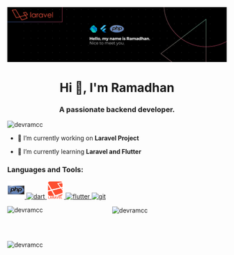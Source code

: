 <img src="https://github.com/devramcc/devramcc/blob/main/Black%20Technology%20LinkedIn%20Banner.png"/>
<h1 align="center">Hi 👋, I'm Ramadhan</h1>
<h3 align="center">A passionate backend developer.</h3>

<p align="left"> <img src="https://komarev.com/ghpvc/?username=devramcc&label=Profile%20views&color=0e75b6&style=flat" alt="devramcc" /> </p>

- 🔭 I’m currently working on **Laravel Project**

- 🌱 I’m currently learning **Laravel and Flutter**

<!-- <h3 align="left">Connect with me:</h3>
<p align="left">
<a href="https://instagram.com/dev_ramd" target="blank"><img align="center" src="https://raw.githubusercontent.com/rahuldkjain/github-profile-readme-generator/master/src/images/icons/Social/instagram.svg" alt="dev_ramd" height="30" width="40" /></a>
</p> -->

<h3 align="left">Languages and Tools:</h3>
<p align="left">
    <a href="https://www.php.net" target="_blank" rel="noreferrer">
        <img src="https://raw.githubusercontent.com/devicons/devicon/master/icons/php/php-original.svg" alt="php"
            width="40" height="40" />
    </a>
    <a href="https://dart.dev" target="_blank" rel="noreferrer"> <img
            src="https://www.vectorlogo.zone/logos/dartlang/dartlang-icon.svg" alt="dart" width="40" height="40" />
    </a>
    <a href="https://laravel.com/" target="_blank" rel="noreferrer"> <img
            src="https://raw.githubusercontent.com/devicons/devicon/master/icons/laravel/laravel-plain-wordmark.svg"
            alt="laravel" width="40" height="40" />
    </a>
    <a href="https://flutter.dev" target="_blank" rel="noreferrer"> <img
            src="https://www.vectorlogo.zone/logos/flutterio/flutterio-icon.svg" alt="flutter" width="40" height="40" />
    </a>
    <a href="https://git-scm.com/" target="_blank" rel="noreferrer"> <img
            src="https://www.vectorlogo.zone/logos/git-scm/git-scm-icon.svg" alt="git" width="40" height="40" />
    </a>
</p>

<p><img align="left" width="47%" src="https://github-readme-stats.vercel.app/api/top-langs?username=devramcc&hide=CMake,c%2B%2B,C&show_icons=true&locale=en&layout=compact" alt="devramcc" /></p>

<p>&nbsp;<img align="center" width="47%" src="https://github-readme-stats.vercel.app/api?username=devramcc&show_icons=true&locale=en" alt="devramcc" /></p>
<br>
<br>
<p><img align="left" src="https://github-readme-streak-stats.herokuapp.com/?user=devramcc&" alt="devramcc" /></p>
